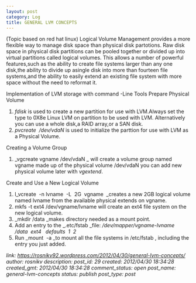 ```yaml
---
layout: post
category: Log
title: GENERAL LVM CONCEPTS
---
```


(Topic based on red hat linux) Logical Volume Management provides a more flexible way to manage disk space than physical disk partotions. 
Raw disk space in physical disk partitions can be pooled together or divided up into virtual partitions called logical volumes. 
This allows a number of powerful features,such as the ability to create file systems larger than any one disk,the ability to divide up asingle disk into more than fourteen file systems,and the ability to easily extend an existing file system with more space without the need to reformat it. 

Implementation of LVM storage with command -Line Tools Prepare Physical Volume 

1. _fdisk_ is used to create a new partition for use with LVM.Always set the type to 0X8e Linux LVM on partition to be used with LVM. Alternatively you can use a whole disk,a RAID array,or a SAN disk. 
2. _pvcreate  /dev/vdaN_ is used to initialize the parttion for use with LVM as a Physical Volume. 

Creating a Volume Group 
1. _vgcreate vgname /dev/vdaN _ will create a volume group named vgname made up of the physical volume /dev/vdaN you can add new physical volume later with _vgextend_. 

Create and Use a New Logical Volume 
1. l_vcreate  -n lvname  -L  2G  vgname  _creates a new 2GB logical volume named lvname from the available physical extends on vgname. 
2. mkfs -t ext4 /dev/vgname/lvname will create an ext4 file system on the new logical volume. 
3. _mkdir /data _makes directory needed as a mount point. 
4. Add an entry to the _.etc/fstab _file: _/dev/mapper/vgname-lvname   /data  ext4   defaults  1  2_ 
5. Run _mount  -a _to mount all the file systems in /etc/fstab , including the entry you just added.

*link: https://rosnikv92.wordpress.com/2012/04/30/general-lvm-concepts/
author: rosnikv
description: 
post_id: 29
created: 2012/04/30 18:34:28
created_gmt: 2012/04/30 18:34:28
comment_status: open
post_name: general-lvm-concepts
status: publish
post_type: post*
